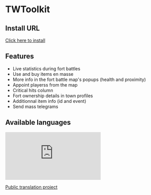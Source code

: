 # TWToolkit

## Install URL

[Click here to install]()

## Features

* Live statistics during fort battles
* Use and buy items en masse
* More info in the fort battle map's popups (health and proximity)
* Appoint playerss from the map
* Critical hits column
* Fort ownership details in town profiles
* Additionnal item info (id and event)
* Send mass telegrams

## Available languages

![available languages](https://west-tools.alwaysdata.net/utilities/languages_graph.php)

[Public translation project](https://poeditor.com/join/project/NvIk7owPEM)
